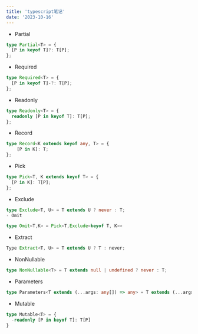 ```yaml
---
title: 'typescript笔记'
date: '2023-10-16'
---
```


- Partial
```ts
type Partial<T> = {
  [P in keyof T]?: T[P];
};
```

- Required
```ts
type Required<T> = {
  [P in keyof T]-?: T[P];
};
```

- Readonly
```ts
type Readonly<T> = {
  readonly [P in keyof T]: T[P];
};
```

- Record
```ts
type Record<K extends keyof any, T> = {
    [P in K]: T;
};
```

- Pick
```ts
type Pick<T, K extends keyof T> = {
  [P in K]: T[P];
};
```

- Exclude
```ts
type Exclude<T, U> = T extends U ? never : T;
- Omit
```

```ts
type Omit<T,K> = Pick<T,Exclude<keyof T, K>>
```

- Extract
```ts
Type Extract<T, U> = T extends U ? T : never;
```

- NonNullable
```ts
type NonNullable<T> = T extends null | undefined ? never : T;
```

- Parameters
```ts
type Parameters<T extends (...args: any[]) => any> = T extends (...args: infer P) => any ? P : never;
```

- Mutable
```ts
type Mutable<T> = {
  -readonly [P in keyof T]: T[P]
}
```